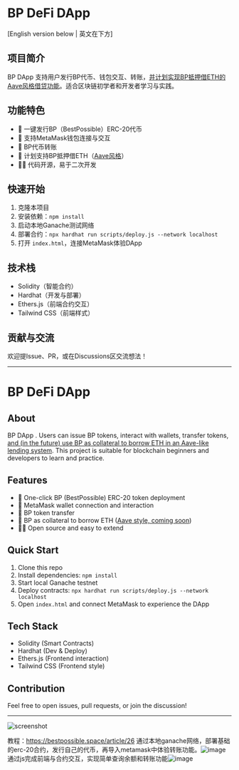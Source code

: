 # BP DeFi DApp

[English version below | 英文在下方]

## 项目简介

BP DApp 支持用户发行BP代币、钱包交互、转账，[并计划实现BP抵押借ETH的Aave风格借贷功能](https://github.com/Bestposs1ble/defi)。适合区块链初学者和开发者学习与实践。

## 功能特色

- 🚀 一键发行BP（BestPossible）ERC-20代币
- 🔗 支持MetaMask钱包连接与交互
- 💸 BP代币转账
- 🏦 计划支持BP抵押借ETH（[Aave风格](https://github.com/Bestposs1ble/defi)） 
- 🧑‍💻 代码开源，易于二次开发

## 快速开始

1. 克隆本项目
2. 安装依赖：`npm install`
3. 启动本地Ganache测试网络
4. 部署合约：`npx hardhat run scripts/deploy.js --network localhost`
5. 打开 `index.html`，连接MetaMask体验DApp

## 技术栈

- Solidity（智能合约）
- Hardhat（开发与部署）
- Ethers.js（前端合约交互）
- Tailwind CSS（前端样式）

## 贡献与交流

欢迎提Issue、PR，或在Discussions区交流想法！

---

# BP DeFi DApp

## About

BP  DApp . Users can issue BP tokens, interact with wallets, transfer tokens, [and (in the future) use BP as collateral to borrow ETH in an Aave-like lending system](https://github.com/Bestposs1ble/defi). This project is suitable for blockchain beginners and developers to learn and practice.

## Features

- 🚀 One-click BP (BestPossible) ERC-20 token deployment
- 🔗 MetaMask wallet connection and interaction
- 💸 BP token transfer
- 🏦 BP as collateral to borrow ETH ([Aave style, coming soon](https://github.com/Bestposs1ble/defi))
- 🧑‍💻 Open source and easy to extend

## Quick Start

1. Clone this repo
2. Install dependencies: `npm install`
3. Start local Ganache testnet
4. Deploy contracts: `npx hardhat run scripts/deploy.js --network localhost`
5. Open `index.html` and connect MetaMask to experience the DApp

## Tech Stack

- Solidity (Smart Contracts)
- Hardhat (Dev & Deploy)
- Ethers.js (Frontend interaction)
- Tailwind CSS (Frontend style)

## Contribution

Feel free to open issues, pull requests, or join the discussion!

---

![screenshot](https://github.com/user-attachments/assets/c9fb9837-9bea-41a3-9c5b-b0ac895c5712)

教程：https://bestpossible.space/article/26
通过本地ganache网络，部署基础的erc-20合约，发行自己的代币，再导入metamask中体验转账功能。![image](https://github.com/user-attachments/assets/c9fb9837-9bea-41a3-9c5b-b0ac895c5712)
通过js完成前端与合约交互，实现简单查询余额和转账功能![image](https://github.com/user-attachments/assets/00276be5-08ce-48b9-995e-a5972482ede6)
